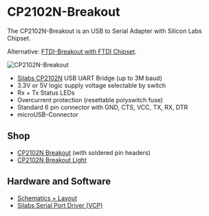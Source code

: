 # CP2102N-Breakout
The CP2102N-Breakout is an USB to Serial Adapter with Silicon Labs Chipset.

Alternative: [FTDI-Breakout with FTDI Chipset](https://github.com/watterott/FTDI-Breakout).

![CP2102N-Breakout](https://github.com/watterott/CP2102N-Breakout/raw/master/hardware/CP2102N-Breakout_v10.jpg)

* [Silabs CP2102N](http://www.silabs.com/products/interface/usb-bridges/usbxpress-usb-bridges/Pages/usbxpress-usb-bridges.aspx) USB UART Bridge (up to 3M baud)
* 3.3V or 5V logic supply voltage selectable by switch
* Rx + Tx Status LEDs
* Overcurrent protection (resettable polyswitch fuse)
* Standard 6 pin connector with GND, CTS, VCC, TX, RX, DTR
* microUSB-Connector


## Shop
* [CP2102N Breakout](http://www.watterott.com/en/CP2102N-Breakout) (with soldered pin headers)
* [CP2102N Breakout Light](http://www.watterott.com/en/CP2102N-Breakout-Light)


## Hardware and Software
* [Schematics + Layout](https://github.com/watterott/CP2102N-Breakout/tree/master/hardware)
* [Silabs Serial Port Driver (VCP)](http://www.silabs.com/products/mcu/pages/usbtouartbridgevcpdrivers.aspx)
